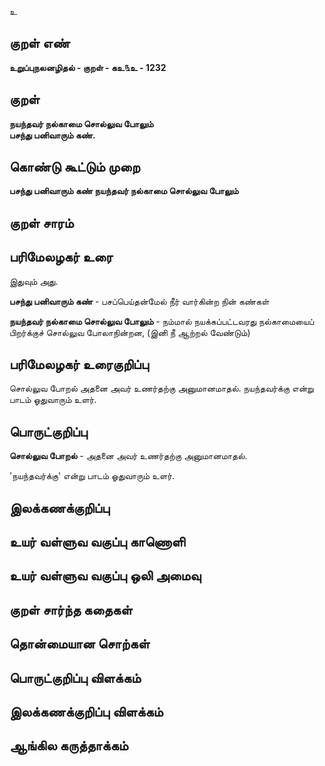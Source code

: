 உ

## குறள் எண் 

**உறுப்புநலனழிதல் - குறள் - கஉ௩உ - 1232**

## குறள் 

**நயந்தவர் நல்காமை சொல்லுவ போலும்  
பசந்து பனிவாரும் கண்.**

## கொண்டு கூட்டும் முறை

**பசந்து பனிவாரும் கண் நயந்தவர் நல்காமை சொல்லுவ போலும்**

## குறள் சாரம் 


## பரிமேலழகர் உரை

இதுவும் அது. 

**பசந்து பனிவாரும் கண்** - பசப்பெய்தன்மேல் நீர் வார்கின்ற நின் கண்கள் 

**நயந்தவர் நல்காமை சொல்லுவ போலும்** - நம்மால் நயக்கப்பட்டவரது நல்காமையைப் பிறர்க்குச் சொல்லுவ போலாநின்றன, (இனி நீ ஆற்றல் வேண்டும்)

## பரிமேலழகர் உரைகுறிப்பு   

 சொல்லுவ போறல் அதனை அவர் உணர்தற்கு அனுமானமாதல். நயந்தவர்க்கு என்று பாடம் ஓதுவாரும் உளர்.

## பொருட்குறிப்பு 

**சொல்லுவ போறல்** - அதனை அவர் உணர்தற்கு அனுமானமாதல். 

'நயந்தவர்க்கு' என்று பாடம் ஓதுவாரும் உளர்.

## இலக்கணக்குறிப்பு  


## உயர் வள்ளுவ வகுப்பு காணொளி


## உயர் வள்ளுவ வகுப்பு ஒலி அமைவு 

 
## குறள் சார்ந்த கதைகள் 


## தொன்மையான சொற்கள்


## பொருட்குறிப்பு விளக்கம்


## இலக்கணக்குறிப்பு விளக்கம்


## ஆங்கில கருத்தாக்கம் 


